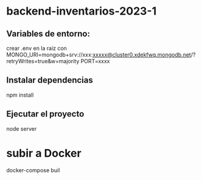 # backend-inventarios-2023-1

## Variables de entorno:

crear .env en la raiz con
MONGO_URI=mongodb+srv://xxx:xxxxx@cluster0.xdekfwq.mongodb.net/?retryWrites=true&w=majority
PORT=xxxx

## Instalar dependencias

npm install

## Ejecutar el proyecto

node server

# subir a Docker

docker-compose buil
